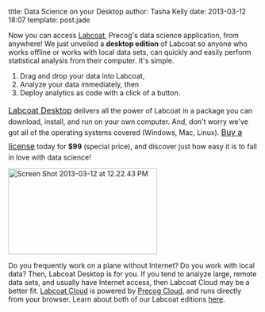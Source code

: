 title: Data Science on your Desktop
author: Tasha Kelly
date: 2013-03-12 18:07
template: post.jade

<p>Now you can access <a href="http://www.precog.com/products/labcoat">Labcoat</a>, Precog's data science application, from anywhere! We just unveiled a <strong>desktop edition</strong> of Labcoat so anyone who works offline or works with local data sets, can quickly and easily perform statistical analysis from their computer. It's simple.</p>
<ol>
<li dir="ltr">Drag and drop your data into Labcoat,</li>
<li dir="ltr">Analyze your data immediately, then</li>
<li dir="ltr">Deploy analytics as code with a click of a button.</li>
</ol>
<p><a style="line-height: 1.714285714; font-size: 1rem;" href="http://www.precog.com/editions/labcoat-desktop">Labcoat Desktop</a> delivers all the power of Labcoat in a package you can download, install, and run on your own computer. And, don't worry we've got all of the operating systems covered (Windows, Mac, Linux). <a style="line-height: 1.714285714; font-size: 1rem;" href="http://www.precog.com/editions/labcoat-desktop#pricing">Buy a license</a> today for <strong>$99</strong> (special price), and discover just how easy it is to fall in love with data science!</p>
<p><a href="http://www.precog.com/products/labcoat"><img class="alignnone size-medium wp-image-451" alt="Screen Shot 2013-03-12 at 12.22.43 PM" src="/blog/images/Screen-Shot-2013-03-12-at-12.22.43-PM-300x173.png" width="300" height="173" /></a></p>
<p>Do you frequently work on a plane without Internet? Do you work with local data? Then, Labcoat Desktop is for you. If you tend to analyze large, remote data sets, and usually have Internet access, then Labcoat Cloud may be a better fit. <a href="http://www.precog.com/editions/labcoat-cloud">Labcoat Cloud</a> is powered by <a href="http://www.precog.com/products/precog">Precog Cloud</a>, and runs directly from your browser. Learn about both of our Labcoat editions <a href="http://www.precog.com/products/labcoat">here</a>.</p>